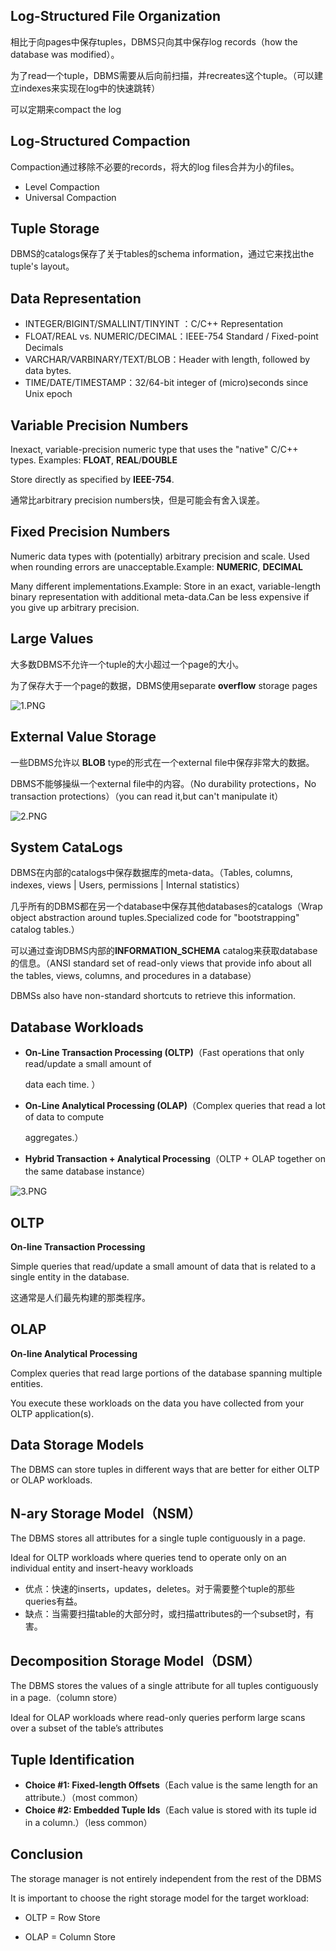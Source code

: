 ## Log-Structured File Organization

相比于向pages中保存tuples，DBMS只向其中保存log records（how the database was modified）。

为了read一个tuple，DBMS需要从后向前扫描，并recreates这个tuple。（可以建立indexes来实现在log中的快速跳转）

可以定期来compact the log

## Log-Structured Compaction

Compaction通过移除不必要的records，将大的log files合并为小的files。

- Level Compaction
- Universal Compaction

## Tuple Storage

DBMS的catalogs保存了关于tables的schema information，通过它来找出the tuple's layout。

## Data Representation

- INTEGER/BIGINT/SMALLINT/TINYINT ：C/C++ Representation
- FLOAT/REAL vs. NUMERIC/DECIMAL：IEEE-754 Standard / Fixed-point Decimals
- VARCHAR/VARBINARY/TEXT/BLOB：Header with length, followed by data bytes.
- TIME/DATE/TIMESTAMP：32/64-bit integer of (micro)seconds since Unix epoch

## Variable Precision Numbers

Inexact, variable-precision numeric type that uses the "native" C/C++ types. Examples: **FLOAT**, **REAL**/**DOUBLE**

Store directly as specified by **IEEE-754**.

通常比arbitrary precision numbers快，但是可能会有舍入误差。

## Fixed Precision Numbers

Numeric data types with (potentially) arbitrary precision and scale. Used when rounding errors are unacceptable.Example: **NUMERIC**, **DECIMAL**

Many different implementations.Example: Store in an exact, variable-length binary representation with additional meta-data.Can be less expensive if you give up arbitrary precision.

## Large Values

大多数DBMS不允许一个tuple的大小超过一个page的大小。

为了保存大于一个page的数据，DBMS使用separate **overflow** storage pages

![1.PNG](https://i.loli.net/2021/02/21/ZdOFhYT2tzQWKyA.png)

## External Value Storage

一些DBMS允许以 **BLOB** type的形式在一个external file中保存非常大的数据。

DBMS不能够操纵一个external file中的内容。（No durability protections，No transaction protections）（you can read it,but can't manipulate it）

![2.PNG](https://i.loli.net/2021/02/21/egWmOaJUHzNcDj2.png)

## System CataLogs

DBMS在内部的catalogs中保存数据库的meta-data。（Tables, columns, indexes, views | Users, permissions | Internal statistics）

几乎所有的DBMS都在另一个database中保存其他databases的catalogs（Wrap object abstraction around tuples.Specialized code for "bootstrapping" catalog tables.）

可以通过查询DBMS内部的**INFORMATION_SCHEMA** catalog来获取database的信息。（ANSI standard set of read-only views that provide info about all the tables, views, columns, and procedures in a database）

DBMSs also have non-standard shortcuts to retrieve this information.

## Database Workloads

- **On-Line Transaction Processing (OLTP)**（Fast operations that only read/update a small amount of 

  data each time. ）

- **On-Line Analytical Processing (OLAP)**（Complex queries that read a lot of data to compute 

  aggregates.）

- **Hybrid Transaction + Analytical Processing**（OLTP + OLAP together on the same database instance）

![3.PNG](https://i.loli.net/2021/02/21/ROGQF3M94sbXEcw.png)

## OLTP

**On-line Transaction Processing**

Simple queries that read/update a small amount of data that is related to a single entity in the database.

这通常是人们最先构建的那类程序。

## OLAP

**On-line Analytical Processing**

Complex queries that read large portions of the database spanning multiple entities.

You execute these workloads on the data you have collected from your OLTP application(s).

## Data Storage Models

The DBMS can store tuples in different ways that are better for either OLTP or OLAP workloads.

## N-ary Storage Model（NSM）

The DBMS stores all attributes for a single tuple contiguously in a page.

Ideal for OLTP workloads where queries tend to operate only on an individual entity and insert-heavy workloads

- 优点：快速的inserts，updates，deletes。对于需要整个tuple的那些queries有益。
- 缺点：当需要扫描table的大部分时，或扫描attributes的一个subset时，有害。

## Decomposition Storage Model（DSM）

The DBMS stores the values of a single attribute for all tuples contiguously in a page.（column store）

Ideal for OLAP workloads where read-only queries perform large scans over a subset of the table’s attributes

## Tuple Identification

- **Choice #1: Fixed-length Offsets**（Each value is the same length for an attribute.）（most common）
- **Choice #2: Embedded Tuple Ids**（Each value is stored with its tuple id in a column.）（less common）

## Conclusion

The storage manager is not entirely independent from the rest of the DBMS

It is important to choose the right storage model for the target workload:

- OLTP = Row Store

- OLAP = Column Store
